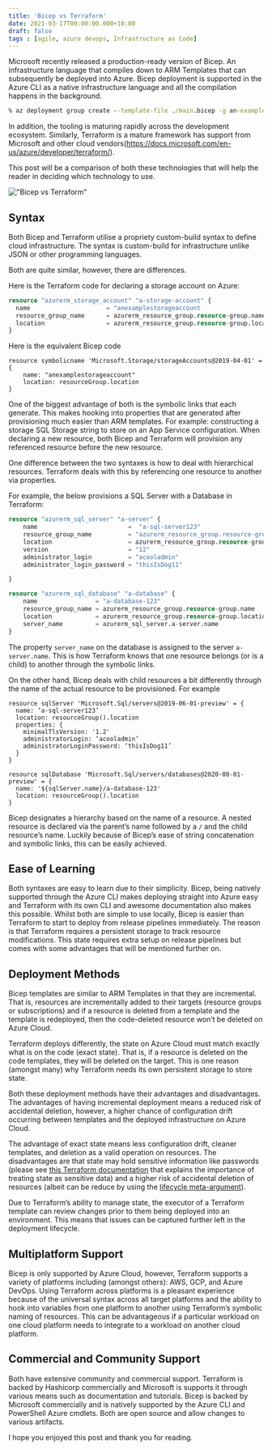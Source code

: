 ```yaml
---
title: 'Bicep vs Terraform'
date: 2021-03-17T00:00:00.000+10:00
draft: false
tags : [agile, azure devops, Infrastructure as Code]
---
```


Microsoft recently released a production-ready version of Bicep.
An infrastructure language that compiles down to ARM Templates that can
subsequently be deployed into Azure. Bicep deployment is supported in the Azure
CLI as a native infrastructure language and all the compilation happens in
the background.

```cmd
% az deployment group create --template-file ./main.bicep -g an-example-resource-group
```

In addition, the tooling is maturing rapidly across the development ecosystem.
Similarly, Terraform is a mature framework has support from Microsoft and other
cloud vendors(https://docs.microsoft.com/en-us/azure/developer/terraform/).

This post will be a comparison of both these technologies that will help the
reader in deciding which technology to use.

!["Bicep vs Terraform"](/images/bicep-vs-terraform.png "Bicep vs Terraform")

## Syntax

Both Bicep and Terraform utilise a propriety custom-build syntax to define
cloud infrastructure. The syntax is custom-build for infrastructure unlike
JSON or other programming languages.

Both are quite similar, however, there are differences.

Here is the Terraform code for declaring a storage account on Azure:

```terraform
resource "azurerm_storage_account" "a-storage-account" {
  name                     = "anexamplestorageaccount
  resource_group_name      = azurerm_resource_group.resource-group.name
  location                 = azurerm_resource_group.resource-group.location
}
```

Here is the equivalent Bicep code

```bicep
resource symbolicname 'Microsoft.Storage/storageAccounts@2019-04-01' = {
    name: "anexamplestorageaccount"
    location: resourceGroup.location
}
```

One of the biggest advantage of both is the symbolic links that each generate.
This makes hooking into properties that are generated after provisioning much
easier than ARM templates. For example: constructing a storage SQL Storage
string to store on an App Service configuration. When declaring a new resource,
both Bicep and Terraform will provision any referenced resource before the new resource.

One difference between the two syntaxes is how to deal with hierarchical
resources. Terraform deals with this by referencing one resource to another
via properties.

For example, the below provisions a SQL Server with a Database in Terraform:

```terraform
resource "azurerm_sql_server" "a-server" {
    name                         =  "a-sql-server123"
    resource_group_name          = "azurerm_resource_group.resource-group.name"
    location                     = azurerm_resource_group.resource-group.location
    version                      = "12"
    administrator_login          = "acooladmin"
    administrator_login_password = "thisIsDog11"

}

resource "azurerm_sql_database" "a-database" {
    name                = "a-database-123"
    resource_group_name = azurerm_resource_group.resource-group.name
    location            = azurerm_resource_group.resource-group.location
    server_name         = azurerm_sql_server.a-server.name
}
```

The property `server_name` on the database is assigned to the server
`a-server.name`.
This is how Terraform knows that one resource belongs (or is a child) to another
through the symbolic links.

On the other hand, Bicep deals with child resources a bit differently through the name of the actual resource to be provisioned. For example

```Bicep
resource sqlServer 'Microsoft.Sql/servers@2019-06-01-preview' = {
  name: ‘a-sql-server123’
  location: resourceGroup().location
  properties: {
    minimalTlsVersion: '1.2'
    administratorLogin: ‘acooladmin’
    administratorLoginPassword: ‘thisIsDog11’
  }
}

resource sqlDatabase 'Microsoft.Sql/servers/databases@2020-08-01-preview' = {
  name: '${sqlServer.name}/a-database-123'
  location: resourceGroup().location
}
```

Bicep designates a hierarchy based on the name of a resource. A nested resource
is declared via the parent’s name followed by a `/` and the child resource’s
name. Luckily because of Bicep’s ease of string concatenation and symbolic
links, this can be easily achieved.

## Ease of Learning

Both syntaxes are easy to learn due to their simplicity. Bicep, being natively
supported through the Azure CLI makes deploying straight into Azure easy and
Terraform with its own CLI and awesome documentation also makes this possible.
Whilst both are simple to use locally, Bicep is easier than Terraform to start
to deploy from release pipelines immediately. The reason is that Terraform
requires a persistent storage to track resource modifications. This state
requires extra setup on release pipelines but comes with some advantages that
will be mentioned further on.

## Deployment Methods

Bicep templates are similar to ARM Templates in that they are incremental.
That is, resources are incrementally added to their targets (resource groups
or subscriptions) and if a resource is deleted from a template and the template
is redeployed, then the code-deleted resource won’t be deleted on Azure Cloud.

Terraform deploys differently, the state on Azure Cloud must match exactly
what is on the code (exact state). That is, if a resource is deleted on the
code templates, they will be deleted on the target. This is one reason (amongst
many) why Terraform needs its own persistent storage to store state.

Both these deployment methods have their advantages and disadvantages.
The advantages of having incremental deployment means a reduced risk of
accidental deletion, however, a higher chance of configuration drift occurring
between templates and the deployed infrastructure on Azure Cloud.

The advantage of exact state means less configuration drift, cleaner
templates, and deletion as a valid operation on resources. The disadvantages
are that state may hold sensitive information like passwords (please
see [this Terraform
documentation](https://www.terraform.io/docs/language/state/sensitive-data.html)
that explains the importance of treating state as sensitive data) and a higher
risk of accidental deletion of resources (albeit can be reduce by using the
[lifecycle meta-argument](https://www.terraform.io/docs/language/meta-arguments/lifecycle.html)). 

Due to Terraform’s ability to manage state, the executor of a Terraform template
can review changes prior to them being deployed into an environment. This means
that issues can be captured further left in the deployment lifecycle.

## Multiplatform Support

Bicep is only supported by Azure Cloud, however, Terraform supports a variety
of platforms including (amongst others): AWS, GCP, and Azure DevOps. Using
Terraform across platforms is a pleasant experience because of the universal
syntax across all target platforms and the ability to hook into variables
from one platform to another using Terraform’s symbolic naming of resources.
This can be advantageous if a particular workload on one cloud platform needs
to integrate to a workload on another cloud platform.

## Commercial and Community Support

Both have extensive community and commercial support. Terraform is backed by
Hashicorp commercially and Microsoft is supports it through various means such
as documentation and tutorials. Bicep is backed by Microsoft commercially and
is natively supported by the Azure CLI and PowerShell Azure cmdlets. Both are
open source and allow changes to various artifacts.

I hope you enjoyed this post and thank you for reading.
